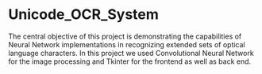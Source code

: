 # Unicode_OCR_System
The central objective of this project is demonstrating the capabilities of Neural Network implementations in recognizing extended sets of optical language characters. In this project we used Convolutional Neural Network for the image processing and Tkinter for the frontend as well as back end.
